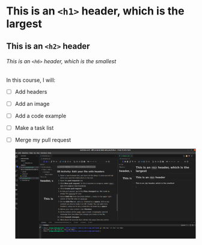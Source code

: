 # This is an `<h1>` header, which is the largest

## This is an `<h2>` header

###### This is an `<h6>` header, which is the smallest

In this course, I will:

* [ ] Add headers
* [ ] Add an image
* [ ] Add a code example
* [ ] Make a task list
* [ ] Merge my pull request

  ![1697103017382](image/markdown/1697103017382.png)
